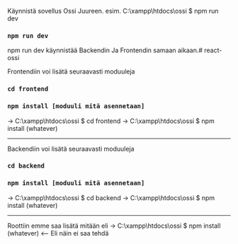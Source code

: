 Käynnistä sovellus Ossi Juureen. esim.  C:\xampp\htdocs\ossi $ npm run dev

### `npm run dev`

npm run dev käynnistää Backendin Ja Frontendin samaan aikaan.# react-ossi

Frontendiin voi lisätä seuraavasti moduuleja 
### `cd frontend`
### `npm install [moduuli mitä asennetaan]`
-> C:\xampp\htdocs\ossi $ cd frontend
-> C:\xampp\htdocs\ossi $ npm install (whatever)

___________________________________________________________________________________________________________________________________________________________________________________

Backendiin voi lisätä seuraavasti moduuleja 
### `cd backend`
### `npm install [moduuli mitä asennetaan]`
-> C:\xampp\htdocs\ossi $ cd backend
-> C:\xampp\htdocs\ossi $ npm install (whatever)

___________________________________________________________________________________________________________________________________________________________________________________

Roottiin emme saa lisätä mitään eli 
-> C:\xampp\htdocs\ossi $ npm install (whatever) <-- Eli näin ei saa tehdä

